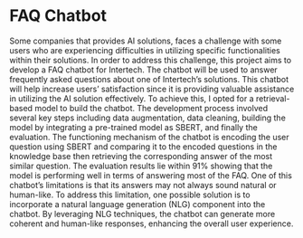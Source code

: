 # FAQ Chatbot
Some companies that provides AI solutions, faces a challenge with some users who are experiencing difficulties in utilizing specific functionalities within their solutions. In order to address this challenge, this project aims to develop a FAQ chatbot for Intertech. The chatbot will be used to answer frequently asked questions about one of Intertech’s solutions. This chatbot will help increase users’ satisfaction since it is providing valuable assistance in utilizing the AI solution effectively. To achieve this, I opted for a retrieval-based model to build the chatbot. The development process involved several key steps including data augmentation, data cleaning, building the model by integrating a pre-trained model as SBERT, and finally the evaluation. The functioning mechanism of the chatbot is encoding the user question using SBERT and comparing it to the encoded questions in the knowledge base then retrieving the corresponding answer of the most similar question. The evaluation results lie within 91% showing that the model is performing well in terms of answering most of the FAQ. One of this chatbot’s limitations is that its answers may not always sound natural or human-like. To address this limitation, one possible solution is to incorporate a natural language generation (NLG) component into the chatbot. By leveraging NLG techniques, the chatbot can generate more coherent and human-like responses, enhancing the overall user experience.

